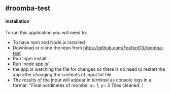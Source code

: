 #roomba-test
-
#### Installation

To run this application you will need to:

- To have npm and Node.js installed
- Download or clone the repo from https://github.com/Foxford13/roomba-test
- Run 'npm install'
- Run 'node app.js'
- the app is watching the file for changes so there is  no need to restart the app after changing the contents of input.txt file
- The results of the input will appear in terminal as console logs in a format: "Final oordinates of roomba: x= 1, y= 3 Tiles cleaned: 1

